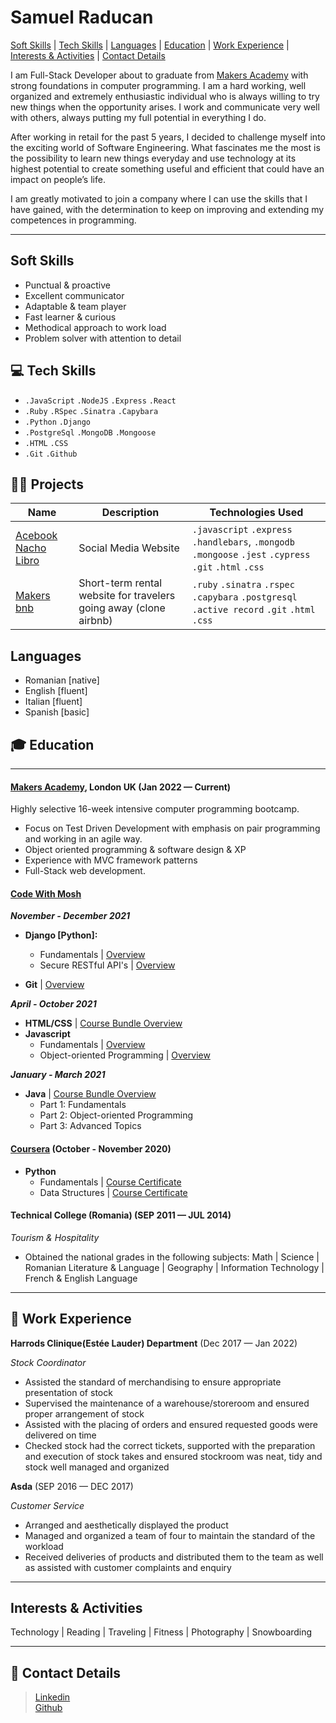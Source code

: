 # Samuel Raducan

[Soft Skills](#soft-skills) | [Tech Skills](#tech-skills) | [Languages](#languages) | [Education](#education) | [Work Experience](#work-experience) | [Interests & Activities](#interests--activities) | [Contact Details](#contact-details)


I am Full-Stack Developer about to graduate from [Makers Academy](https://makers.tech/) with strong foundations in computer programming.
I am a hard working, well organized and extremely enthusiastic individual who is always willing to try new things when the opportunity arises. I work and communicate very well with others, always putting my full potential in everything I do.

After working in retail for the past 5 years, I decided to challenge myself into the exciting world of Software Engineering. What fascinates me the most is the possibility to learn new things everyday and use technology at its highest potential to create something useful and efficient that could have an impact on people’s life.

I am greatly motivated to join a company where I can use the skills that I have gained, with the determination to keep on improving and extending my competences in programming.

- - - - 


## Soft Skills

- Punctual & proactive
- Excellent communicator
- Adaptable & team player
- Fast learner & curious 
- Methodical approach to work load
- Problem solver with attention to detail



## 💻 Tech Skills

- `.JavaScript` `.NodeJS` `.Express` `.React`  
- `.Ruby` `.RSpec` `.Sinatra` `.Capybara`
- `.Python` `.Django`
- `.PostgreSql` `.MongoDB` `.Mongoose`  
- `.HTML`  `.CSS` 
- `.Git`  `.Github`

## 👨‍💻 Projects

Name |  Description  | Technologies Used
| ----- | ------------ | --------------- |
| [Acebook Nacho Libro](https://github.com/samuelmbp/Acebook-nacho-libro) | Social Media Website | `.javascript` `.express` `.handlebars`, `.mongodb` `.mongoose` `.jest` `.cypress` `.git` `.html` `.css` 
|[Makers bnb](https://github.com/samuelmbp/makersbnb)| Short-term rental website for travelers going away (clone airbnb) | `.ruby` `.sinatra` `.rspec` `.capybara` `.postgresql` `.active record` `.git` `.html` `.css` 

## Languages  

- Romanian [native]
- English  [fluent]
- Italian  [fluent]
- Spanish  [basic]


## 🎓 Education
----
#### [Makers Academy](https://makers.tech/), London UK (Jan 2022 — Current)

Highly selective 16-week intensive computer programming bootcamp.

- Focus on Test Driven Development with emphasis on pair programming and working in an agile way.
- Object oriented programming & software design & XP
- Experience with MVC framework patterns
- Full-Stack web development.

#### [Code With Mosh](https://codewithmosh.com/) 

**_November - December 2021_**
- **Django [Python]:**
  -  Fundamentals | [Overview](https://codewithmosh.com/p/the-ultimate-django-part1)
  -  Secure RESTful API's | [Overview](https://codewithmosh.com/p/the-ultimate-django-part2)

- **Git** | [Overview](https://codewithmosh.com/p/the-ultimate-git-course)

**_April - October 2021_**
- **HTML/CSS** | [Course Bundle Overview](https://codewithmosh.com/p/the-ultimate-html-css)
- **Javascript**
  - Fundamentals | [Overview](https://codewithmosh.com/p/javascript-basics-for-beginners)
  - Object-oriented Programming | [Overview](https://codewithmosh.com/p/object-oriented-programming-in-javascript)


**_January - March 2021_** 

- **Java** | [Course Bundle Overview](https://codewithmosh.com/p/the-ultimate-java-mastery-series)
  - Part 1: Fundamentals
  - Part 2: Object-oriented Programming 
  - Part 3: Advanced Topics

#### [Coursera](https://www.coursera.org/) (October - November 2020)
- **Python** 
  - Fundamentals | [Course Certificate](https://coursera.org/share/65fd03391201226046a6a9e9a6fcb306) 
  - Data Structures | [Course Certificate](https://coursera.org/share/e740172916f20689fb452226ad247c30)

#### Technical College (Romania) (SEP 2011 — JUL 2014)

_Tourism & Hospitality_

- Obtained the national grades in the following subjects: Math | Science | Romanian Literature & Language | Geography | Information Technology | French & English Language
----

## 🏢 Work Experience

**Harrods Clinique(Estée Lauder) Department** (Dec 2017 — Jan 2022)  

_Stock Coordinator_

- Assisted the standard of merchandising to ensure appropriate presentation of stock
- Supervised the maintenance of a warehouse/storeroom and ensured proper arrangement of stock
- Assisted with the placing of orders and ensured requested goods were delivered on time
- Checked stock had the correct tickets, supported with the preparation and execution of stock takes and ensured stockroom was neat, tidy and stock well managed and organized

**Asda** (SEP 2016 — DEC 2017)

_Customer Service_

- Arranged and aesthetically displayed the product
- Managed and organized a team of four to maintain the standard of the workload
- Received deliveries of products and distributed them to the team as well as assisted with customer complaints and enquiry

----

## Interests & Activities

Technology | Reading | Traveling | Fitness | Photography | Snowboarding

----

## 📧 Contact Details

> [Linkedin](https://www.linkedin.com/in/samuel-raducan-3b9683199/)<br/>
> [Github](https://github.com/samuelmbp)